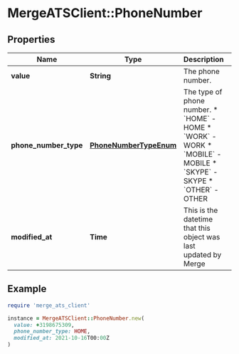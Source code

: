 # MergeATSClient::PhoneNumber

## Properties

| Name | Type | Description | Notes |
| ---- | ---- | ----------- | ----- |
| **value** | **String** | The phone number. | [optional] |
| **phone_number_type** | [**PhoneNumberTypeEnum**](PhoneNumberTypeEnum.md) | The type of phone number.  * &#x60;HOME&#x60; - HOME * &#x60;WORK&#x60; - WORK * &#x60;MOBILE&#x60; - MOBILE * &#x60;SKYPE&#x60; - SKYPE * &#x60;OTHER&#x60; - OTHER | [optional] |
| **modified_at** | **Time** | This is the datetime that this object was last updated by Merge | [optional][readonly] |

## Example

```ruby
require 'merge_ats_client'

instance = MergeATSClient::PhoneNumber.new(
  value: +3198675309,
  phone_number_type: HOME,
  modified_at: 2021-10-16T00:00Z
)
```

